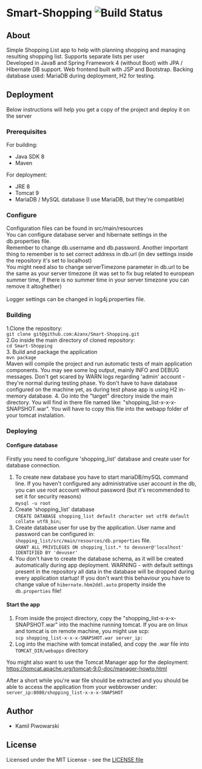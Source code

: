 
# Smart-Shopping ![Build Status](https://jenkins.code-sword.pl/buildStatus/icon?job=Smart-Shopping "Current build status")
## About
Simple Shopping List app to help with planning shopping and managing resulting shopping list. Supports separate lists per user<br/>
Developed in Java8 and Spring Framework 4 (without Boot) with JPA / Hibernate DB support. Web frontend built with JSP and Bootstrap. Backing database used: MariaDB during deployment, H2 for testing.

## Deployment
Below instructions will help you get a copy of the project and deploy it on the server

### Prerequisites
For building:
* Java SDK 8
* Maven

For deployment:
* JRE 8 
* Tomcat 9
* MariaDB / MySQL database (I use MariaDB, but they're compatible)

### Configure
Configuration files can be found in src/main/resources<br/>
You can configure database server and hibernate settings in the db.properties file.<br/>
Remember to change db.username and db.password. Another important thing to remember is to set correct address in db.url (in dev settings inside the repository it's set to localhost)<br/>
You might need also to change serverTimezone parameter in db.url to be the same as your server timezone (it was set to fix bug related to european summer time, if there is no summer time in your server timezone you can remove it altoghether)<br/>
<br>
Logger settings can be changed in log4j.properties file.

### Building
1.Clone the repository:<br/>
```git clone git@github.com:Azanx/Smart-Shopping.git```<br/>
2.Go inside the main directory of cloned repository:<br/>
```cd Smart-Shopping```<br/>
3. Build and package the application<br/>
```mvn package```<br/>
Maven will compile the project and run automatic tests of main application components. You may see some log output, mainly INFO and DEBUG messages. Don't get scared by WARN logs regarding 'admin' account - they're normal during testing phase. Yo don't have to have database configured on the machine yet, as during test phase app is using H2 in-memory database.
4. Go into the "target" directory inside the main directory. You will find in there file named like: "shopping_list-x-x-x-SNAPSHOT.war". You will have to copy this file into the webapp folder of your tomcat instalation.

### Deploying
#### Configure database
Firstly you need to configure 'shopping_list' database and create user for database connection.
1. To create new database you have to start mariaDB/mySQL command line. If you haven't configured any administrative user account in the db, you can use root account without password (but it's recommended to set it for security reasons)<br/>
```mysql -u root```
2. Create 'shopping_list' database<br/>
```CREATE DATABASE shopping_list default character set utf8 default collate utf8_bin;```<br/>
3. Create database user for use by the application. User name and password can be configured in: `shopping_list/src/main/resources/db.properties` file.<br/>
```GRANT ALL PRIVILEGES ON shopping_list.* to devuser@'localhost' IDENTIFIED BY 'devuser'```<br/>
4. You don't have to create the database schema, as it will be created automatically during app deployment. WARNING - with default settings present in the repository all data in the database will be dropped during every application startup! If you don't want this behaviour you have to change value of `hibernate.hbm2ddl.auto` property inside the `db.properties` file!<br/>
#### Start the app
1. From inside the project directory, copy the "shopping_list-x-x-x-SNAPSHOT.war" into the machine running tomcat. If you are on linux and tomcat is on remote machine, you might use scp:<br/>
```scp shopping_list-x-x-x-SNAPSHOT.war server_ip:```<br/>
2. Log into the machine with tomcat installed, and copy the .war file into `TOMCAT_DIR/webapps` directory<br/>

You might also want to use the Tomcat Manager app for the deployment: <https://tomcat.apache.org/tomcat-9.0-doc/manager-howto.html>

After a short while you're war file should be extracted and you should be able to access the application from your webbrowser under: `server_ip:8080/shopping_list-x-x-x-SNAPSHOT`

## Author
* Kamil Piwowarski

## License
Licensed under the MIT License - see the [LICENSE file](https://github.com/Azanx/Smart-Shopping/blob/master/LICENSE)
